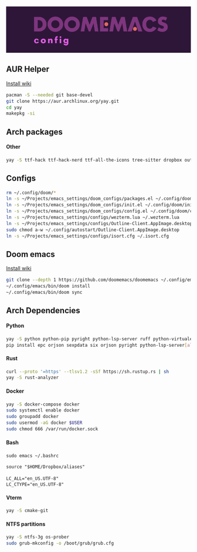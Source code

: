 <p align="center">
  <a href="https://github.com/honnisha/emacs_settings">
    <img alt="Godot Jolt" src="https://github.com/honnisha/emacs_settings/blob/master/logo.png">
  </a>
</p>

## AUR Helper

[Install wiki](https://github.com/Jguer/yay)

```bash
pacman -S --needed git base-devel
git clone https://aur.archlinux.org/yay.git
cd yay
makepkg -si
```

## Arch packages

<h4>Other</h4>

```bash
yay -S ttf-hack ttf-hack-nerd ttf-all-the-icons tree-sitter dropbox outline-client-appimage emacs-nativecomp wezterm
```

## Configs

```bash
rm ~/.config/doom/*
ln -s ~/Projects/emacs_settings/doom_configs/packages.el ~/.config/doom/packages.el
ln -s ~/Projects/emacs_settings/doom_configs/init.el ~/.config/doom/init.el
ln -s ~/Projects/emacs_settings/doom_configs/config.el ~/.config/doom/config.el
ln -s ~/Projects/emacs_settings/configs/wezterm.lua ~/.wezterm.lua
ln -s ~/Projects/emacs_settings/configs/Outline-Client.AppImage.desktop ~/.config/autostart/Outline-Client.AppImage.desktop
sudo chmod a-w ~/.config/autostart/Outline-Client.AppImage.desktop
ln -s ~/Projects/emacs_settings/configs/isort.cfg ~/.isort.cfg
```

## Doom emacs

[Install wiki](https://github.com/doomemacs/doomemacs?tab=readme-ov-file#install)

```bash
git clone --depth 1 https://github.com/doomemacs/doomemacs ~/.config/emacs
~/.config/emacs/bin/doom install
~/.config/emacs/bin/doom sync
```

## Arch Dependencies

<h4>Python</h4>

```bash
yay -S python python-pip pyright python-lsp-server ruff python-virtualenv python-psycopg2 python-black ruff-lsp python-lsp-server hunspell
pip install epc orjson sexpdata six orjson pyright python-lsp-server[all] rope ruff ruff-lsp flake8 mypy pylint isort virtualenvwrapper virtualenv==20.0.23 "python-lsp-server[all]" setuptools pipenv  python-lsp-server --break-system-packages
```

<h4>Rust</h4>

```bash
curl --proto '=https' --tlsv1.2 -sSf https://sh.rustup.rs | sh
yay -S rust-analyzer
```

<h4>Docker</h4>

```bash
yay -S docker-compose docker
sudo systemctl enable docker
sudo groupadd docker
sudo usermod -aG docker $USER
sudo chmod 666 /var/run/docker.sock
```

<h4>Bash</h4>

`sudo emacs ~/.bashrc`
```
source "$HOME/Dropbox/aliases"

LC_ALL="en_US.UTF-8"
LC_CTYPE="en_US.UTF-8"
```

<h4>Vterm</h4>

```bash
yay -S cmake-git
```

<h4>NTFS partitions</h4>

```bash
yay -S ntfs-3g os-prober
sudo grub-mkconfig -o /boot/grub/grub.cfg
```
